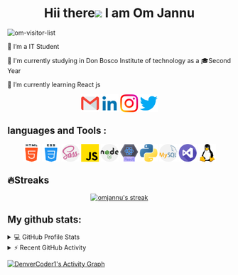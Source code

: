 
<h1 align="center">Hii there<img src="https://media.giphy.com/media/hvRJCLFzcasrR4ia7z/giphy.gif" width="28">
  I am Om Jannu
</h1>
 <img src="https://visitor-badge.glitch.me/badge?page_id=om-jannu.om-jannu" alt="om-visitor-list"/>
</h3>
<p>🔭 I’m a IT Student</p> 
<p>🏫 I'm currently studying in Don Bosco Institute of technology as a 🎓Second Year</p> 
<p>🌱 I’m currently learning React js</p> 

<!-- find me here -->
<p align="center">
  <a margin="1rem" target="blank" href="https://docs.google.com/forms/d/e/1FAIpQLSdMAJjhgMi3qW1TyZsGkBraJWrzD3laR3OBTGbZ4T7JOxySHQ/viewform?usp=sf_link"><img align="center" src="resources/gmail.png" alt="facebook-om" padding="0.5rem" height="40" width="40" /></a>
  <a margin="1rem" target="blank" href="https://www.linkedin.com/in/om-jannu-60a004218/" ><img align="center" src="resources/linkedin.png" alt="linkedin-om" padding="0.5rem" height="40" width="40" /></a>
  <a margin="1rem" target="blank" href="https://www.instagram.com/om_j27/" ><img align="center" src="resources/instagram.png" alt="instagram-om" padding="0.5rem" height="40" width="40" /></a>
  <a margin="1rem" target="blank" href=https://twitter.com/OmJannu" ><img align="center" src="resources/twitter.png" alt="twitter-om" padding="0.5rem" height="40" width="40" /></a>
</p>

## languages and Tools :
<p align="center">
  <img align="center" src="resources/html-5.png" alt="html" padding="0.5rem" height="40" width="40"/>
  <img align="center" src="resources/css.png" alt="css" padding="0.5rem" height="40" width="40"/>
  <img align="center" src="resources/sass.png" alt="sass" padding="0.5rem" height="40" width="40"/>
  <img align="center" src="resources/js.png" alt="js" padding="0.5rem" height="40" width="40"/>
  <img align="center" src="resources/nodejs.png" alt="nodejs" padding="0.5rem" height="40" width="40"/>
  <img align="center" src="resources/react.png" alt="react" padding="0.5rem" height="40" width="40"/>
  <img align="center" src="resources/python.png" alt="python" padding="0.5rem" height="40" width="40"/>
  <img align="center" src="resources/mysql.png" alt="mysql" padding="0.5rem" height="40" width="40"/>
  <img align="center" src="resources/visual-studio.png" alt="vscode" padding="0.5rem" height="40" width="40"/>
  <img align="center" src="resources/linux.png" alt="linux" padding="0.5rem" height="40" width="40"/>
</p>

 ## 🔥Streaks
<p align="center">
<a href="https://github.com/om-jannu/github-readme-streak-stats">
    <img title="🔥 Get streak stats for your profile at git.io/streak-stats" alt="omjannu's streak" src="https://github-readme-streak-stats.herokuapp.com/?user=om-jannu&theme=monokai-metallian&hide_border=true"/>
  </a>
  <!-- 🔥 Get streak stats for your profile at "https://git.io/streak-stats" -->
</p>

## My github stats:
<details> 
  <summary>💻 GitHub Profile Stats</summary>
  <br/>
    <a href="https://github.com/anuraghazra/github-readme-stats"><img alt="DenverCoder1's Github Stats" src="https://denvercoder1-github-readme-stats.vercel.app/api/?username=om-jannu&show_icons=true&count_private=true&theme=react&hide_border=true&bg_color=1F222E&title_color=F85D7F&icon_color=F8D866" height="192px"/></a>
  <a href="https://github.com/anuraghazra/github-readme-stats"><img alt="DenverCoder1's Top Languages" src="https://github-readme-stats.vercel.app/api/top-langs/?username=om-jannu&langs_count=8&layout=compact&theme=react&hide_border=true&bg_color=1F222E&title_color=F85D7F&icon_color=F8D866&hide=Jupyter%20Notebook" height="192px"/></a>
</details>

<details>
  <summary>⚡ Recent GitHub Activity</summary>
  <br/>

<!--START_SECTION:activity-->
<!-- 1. 💪 Opened PR [#388](https://github.com/nextcord/nextcord/pull/388) in [nextcord/nextcord](https://github.com/nextcord/nextcord)
2. 💪 Opened PR [#387](https://github.com/nextcord/nextcord/pull/387) in [nextcord/nextcord](https://github.com/nextcord/nextcord)
3. 💪 Opened PR [#384](https://github.com/nextcord/nextcord/pull/384) in [nextcord/nextcord](https://github.com/nextcord/nextcord)
4. ❗️ Opened issue [#29](https://github.com/nextcord/nextcord-ext-menus/issues/29) in [nextcord/nextcord-ext-menus](https://github.com/nextcord/nextcord-ext-menus)
5. 🎉 Merged PR [#311](https://github.com/DenverCoder1/jct-discord-bot/pull/311) in [DenverCoder1/jct-discord-bot](https://github.com/DenverCoder1/jct-discord-bot) -->
<!--END_SECTION:activity-->
</details>

<a href="https://github.com/ashutosh00710/github-readme-activity-graph"><img alt="DenverCoder1's Activity Graph" src="https://denvercoder1-activity-graph.herokuapp.com/graph/?username=om-jannu&bg_color=1F222E&color=F8D866&line=F85D7F&point=FFFFFF&hide_border=true" /></a>
                                                                                                   

